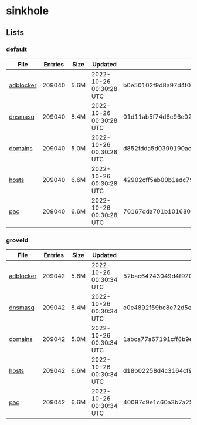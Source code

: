 # sinkhole

## Lists

### default

|File|Entries|Size|Updated|Hash|
|-|-|-|-|-|
|[adblocker](https://raw.githubusercontent.com/groveld/sinkhole/lists/default/adblocker.txt)|209040|5.6M|2022-10-26 00:30:28 UTC|b0e50102f9d8a97d4f025edbdf6ab99ab01b32b418f598765d093587959ea70e|
|[dnsmasq](https://raw.githubusercontent.com/groveld/sinkhole/lists/default/dnsmasq.txt)|209040|8.4M|2022-10-26 00:30:28 UTC|01d11ab5f74d6c96e02c2a4cfea226db4d4a617ce476ff3398de2150c7825698|
|[domains](https://raw.githubusercontent.com/groveld/sinkhole/lists/default/domains.txt)|209040|5.0M|2022-10-26 00:30:28 UTC|d852fdda5d0399190acb238fd58857c9b36b7fe7d629a92fb794af1c2e861579|
|[hosts](https://raw.githubusercontent.com/groveld/sinkhole/lists/default/hosts.txt)|209040|6.6M|2022-10-26 00:30:28 UTC|42902cff5eb00b1edc7997b59cb9eaac2ffe62342c682bab5ae19ac04dbfa796|
|[pac](https://raw.githubusercontent.com/groveld/sinkhole/lists/default/pac.txt)|209040|6.6M|2022-10-26 00:30:28 UTC|76167dda701b1016808d87cad71c0f56c23ebe80f32087014319b9d921e0b2dc|

### groveld

|File|Entries|Size|Updated|Hash|
|-|-|-|-|-|
|[adblocker](https://raw.githubusercontent.com/groveld/sinkhole/lists/groveld/adblocker.txt)|209042|5.6M|2022-10-26 00:30:34 UTC|52bac64243049d4f9208fe792020f25fe853511eb7a44ef5b0e0814e1c2435ba|
|[dnsmasq](https://raw.githubusercontent.com/groveld/sinkhole/lists/groveld/dnsmasq.txt)|209042|8.4M|2022-10-26 00:30:34 UTC|e0e4892f59bc8e72d5ea0d9ba8e06c0b106f4942918ae879427145dc83076f0d|
|[domains](https://raw.githubusercontent.com/groveld/sinkhole/lists/groveld/domains.txt)|209042|5.0M|2022-10-26 00:30:34 UTC|1abca77a67191cff8b9e9b420dda1b220dcf4ed75b1589bb43b35e04670f3e68|
|[hosts](https://raw.githubusercontent.com/groveld/sinkhole/lists/groveld/hosts.txt)|209042|6.6M|2022-10-26 00:30:34 UTC|d18b02258d4c3164cf9fc2c92c3e6709d534dc26b4fbf8eb7c8aa90d5130192a|
|[pac](https://raw.githubusercontent.com/groveld/sinkhole/lists/groveld/pac.txt)|209042|6.6M|2022-10-26 00:30:34 UTC|40097c9e1c60a3b7a2536e1e6a07806b6b7f836f1276be8b3a9457469061b0bd|
